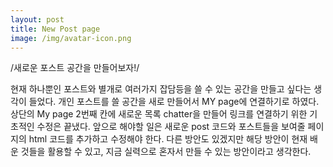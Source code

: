 ```yaml
---
layout: post
title: New Post page 
image: /img/avatar-icon.png
---
```

/새로운 포스트 공간을 만들어보자!/

현재 하나뿐인 포스트와 별개로 여러가지 잡담등을 쓸 수 있는 공간을 만들고 싶다는 생각이 들었다.
개인 포스트를 쓸 공간을 새로 만들어서 MY page에 연결하기로 하였다.
상단의 My page 2번째 칸에 새로운 목록 chatter을 만들어 링크를 연결하기 위한 기초적인 수정은 끝냈다.
앞으로 해야할 일은 새로운 post 코드와 포스트들을 보여줄 페이지의 html 코드를 추가하고 수정해야 한다.
다른 방안도 있겠지만 해당 방안이 현재 배운 것들을 활용할 수 있고, 지금 실력으로 혼자서 만들 수 있는 방안이라고 생각한다.

